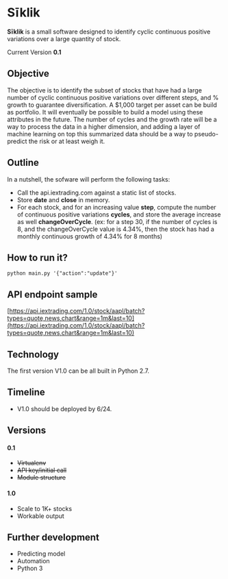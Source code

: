 # Sīklik

**Sīklik** is a small software designed to identify cyclic continuous positive variations over a large quantity of stock.

Current Version **0.1**

## Objective

The objective is to identify the subset of stocks that have had a large number of cyclic continuous positive variations over different steps, and % growth to guarantee diversification. A $1,000 target per asset can be build as portfolio. It will eventually be possible to build a model using these attributes in the future. The number of cycles and the growth rate will be a way to process the data in a higher dimension, and adding a layer of machine learning on top this summarized data should be a way to pseudo-predict the risk or at least weigh it.

## Outline

In a nutshell, the sofware will perform the following tasks:
* Call the api.iextrading.com against a static list of stocks.
* Store **date** and **close** in memory.
* For each stock, and for an increasing value **step**, compute the number of continuous positive variations **cycles**, and store the average increase as well **changeOverCycle**. (ex: for a step 30, if the number of cycles is 8, and the changeOverCycle value is 4.34%, then the stock has had a monthly continuous growth of 4.34% for 8 months)

## How to run it?
    python main.py '{"action":"update"}'

## API endpoint sample

[https://api.iextrading.com/1.0/stock/aapl/batch?types=quote,news,chart&range=1m&last=10](https://api.iextrading.com/1.0/stock/aapl/batch?types=quote,news,chart&range=1m&last=10)

## Technology

The first version V1.0 can be all built in Python 2.7.

## Timeline

* V1.0 should be deployed by 6/24.

## Versions

#### 0.1
* ~~Virtualenv~~
* ~~API key/initial call~~
* ~~Module structure~~

#### 1.0
* Scale to 1K+ stocks
* Workable output

## Further development
* Predicting model
* Automation
* Python 3
